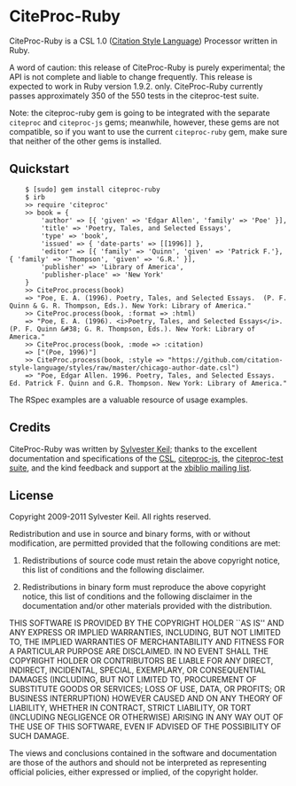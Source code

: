 CiteProc-Ruby
=============

CiteProc-Ruby is a CSL 1.0 ([Citation Style Language](http://citationstyles.org/))
Processor written in Ruby.

A word of caution: this release of CiteProc-Ruby is purely experimental; the API
is not complete and liable to change frequently. This release is expected to
work in Ruby version 1.9.2. only. CiteProc-Ruby currently passes approximately
350 of the 550 tests in the citeproc-test suite.

Note: the citeproc-ruby gem is going to be integrated with the separate `citeproc`
and `citeproc-js` gems; meanwhile, however, these gems are not compatible, so if
you want to use the current `citeproc-ruby` gem, make sure that neither of the
other gems is installed.


Quickstart
----------

		$ [sudo] gem install citeproc-ruby
		$ irb
		>> require 'citeproc'
		>> book = {
			'author' => [{ 'given' => 'Edgar Allen', 'family' => 'Poe' }],
			'title' => 'Poetry, Tales, and Selected Essays',
			'type' => 'book',
			'issued' => { 'date-parts' => [[1996]] },
			'editor' => [{ 'family' => 'Quinn', 'given' => 'Patrick F.'}, { 'family' => 'Thompson', 'given' => 'G.R.' }],
			'publisher' => 'Library of America',
			'publisher-place' => 'New York'
		}
		>> CiteProc.process(book)
		=> "Poe, E. A. (1996). Poetry, Tales, and Selected Essays.  (P. F. Quinn & G. R. Thompson, Eds.). New York: Library of America."
		>> CiteProc.process(book, :format => :html)
		=> "Poe, E. A. (1996). <i>Poetry, Tales, and Selected Essays</i>.  (P. F. Quinn &#38; G. R. Thompson, Eds.). New York: Library of America."
		>> CiteProc.process(book, :mode => :citation)
		=> ["(Poe, 1996)"]
		>> CiteProc.process(book, :style => "https://github.com/citation-style-language/styles/raw/master/chicago-author-date.csl")
		=> "Poe, Edgar Allen. 1996. Poetry, Tales, and Selected Essays. Ed. Patrick F. Quinn and G.R. Thompson. New York: Library of America."


The RSpec examples are a valuable resource of usage examples.


Credits
-------

CiteProc-Ruby was written by [Sylvester Keil](http://sylvester.keil.or.at);
thanks to the excellent documentation and specifications of the
[CSL](http://citationstyles.org), [citeproc-js](http://bitbucket.org/fbennett/citeproc-js/wiki/Home),
the [citeproc-test suite](https://bitbucket.org/bdarcus/citeproc-test), and the
kind feedback and support at the [xbiblio mailing list](http://sourceforge.net/mail/?group_id=117435).


License
-------

Copyright 2009-2011 Sylvester Keil. All rights reserved.

Redistribution and use in source and binary forms, with or without
modification, are permitted provided that the following conditions are met:

 1. Redistributions of source code must retain the above copyright notice,
    this list of conditions and the following disclaimer.

 2. Redistributions in binary form must reproduce the above copyright notice,
    this list of conditions and the following disclaimer in the documentation
    and/or other materials provided with the distribution.

THIS SOFTWARE IS PROVIDED BY THE COPYRIGHT HOLDER ``AS IS'' AND ANY EXPRESS OR
IMPLIED WARRANTIES, INCLUDING, BUT NOT LIMITED TO, THE IMPLIED WARRANTIES OF
MERCHANTABILITY AND FITNESS FOR A PARTICULAR PURPOSE ARE DISCLAIMED. IN NO
EVENT SHALL THE COPYRIGHT HOLDER OR CONTRIBUTORS BE LIABLE FOR ANY DIRECT,
INDIRECT, INCIDENTAL, SPECIAL, EXEMPLARY, OR CONSEQUENTIAL DAMAGES (INCLUDING,
BUT NOT LIMITED TO, PROCUREMENT OF SUBSTITUTE GOODS OR SERVICES; LOSS OF USE,
DATA, OR PROFITS; OR BUSINESS INTERRUPTION) HOWEVER CAUSED AND ON ANY THEORY
OF LIABILITY, WHETHER IN CONTRACT, STRICT LIABILITY, OR TORT (INCLUDING
NEGLIGENCE OR OTHERWISE) ARISING IN ANY WAY OUT OF THE USE OF THIS SOFTWARE,
EVEN IF ADVISED OF THE POSSIBILITY OF SUCH DAMAGE.

The views and conclusions contained in the software and documentation are
those of the authors and should not be interpreted as representing official
policies, either expressed or implied, of the copyright holder.